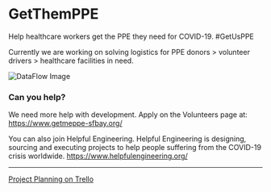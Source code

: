 # GetThemPPE
Help healthcare workers get the PPE they need for COVID-19. #GetUsPPE

Currently we are working on solving logistics for PPE donors > volunteer drivers > healthcare facilities in need.

![DataFlow Image](https://github.com/Jemmeh/GetThemPPE/blob/master/GetUsPPEDatafow2.PNG?raw=true)


### Can you help?
We need more help with development. Apply on the Volunteers page at:
https://www.getmeppe-sfbay.org/

You can also join Helpful Engineering. Helpful Engineering is designing, sourcing and executing projects to help people suffering from the COVID-19 crisis worldwide. https://www.helpfulengineering.org/

--- 

[Project Planning on Trello](https://trello.com/b/oW1EvNbO/ppe-distributor)

